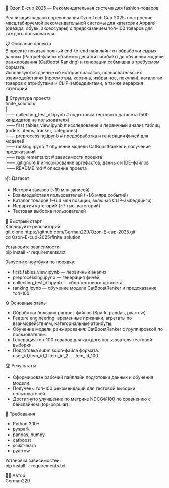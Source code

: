 🧩 Ozon E-cup 2025 — Рекомендательная система для fashion-товаров

Реализация задачи соревнования Ozon Tech Cup 2025: построение масштабируемой рекомендательной системы для категории Apparel (одежда, обувь, аксессуары) с предсказанием топ-100 товаров для каждого пользователя.

📋 Описание проекта  
В проекте показан полный end-to-end пайплайн: от обработки сырых данных (Parquet-файлы объёмом десятки гигабайт) до обучения модели ранжирования (CatBoost Ranking) и генерации сабмишна в требуемом формате.  
Используются данные об историях заказов, пользовательских взаимодействиях (просмотры, корзина, избранное, покупки), каталогах товаров с атрибутами и CLIP-эмбеддингами, а также иерархия категорий.

📁 Структура проекта  
finite_solution/  
│  
├── collecting_test_df.ipynb        # подготовка тестового датасета (500 кандидатов на пользователя)  
├── first_tables_view.ipynb          # исследование и первичный анализ таблиц (orders, items, tracker, categories)  
├── preprocessing.ipynb              # предобработка и генерация фичей для моделей  
├── ranking.ipynb                    # обучение модели CatBoostRanker и получение предсказаний  
├── requirements.txt                 # зависимости проекта  
├── .gitignore                       # игнорирование артефактов, данных и IDE-файлов  
└── README.md                        # описание проекта  

📦 Датасет  
- История заказов (~19 млн записей)  
- Взаимодействия пользователей (~1.6 млрд событий)  
- Каталог товаров (~6.4 млн позиций, включая CLIP-эмбеддинги)  
- Иерархия категорий (~7 тыс. категорий)  
- Тестовая выборка пользователей  

🚀 Быстрый старт  
Клонируйте репозиторий:  
git clone https://github.com/German229/Ozon-E-cup-2025.git  
cd Ozon-E-cup-2025/finite_solution  

Установите зависимости:  
pip install -r requirements.txt  

Запустите ноутбуки по порядку:  
- first_tables_view.ipynb — первичный анализ  
- preprocessing.ipynb — генерация фичей  
- collecting_test_df.ipynb — сбор тестового датасета  
- ranking.ipynb — обучение модели CatBoostRanker и предсказание топ-100  

⚙️ Основные этапы  
- Обработка больших parquet-файлов (Spark, pandas, pyarrow).  
- Feature engineering: временные признаки, агрегаты по взаимодействиям, категориальные атрибуты.  
- Обучение модели ранжирования: CatBoostRanker с группировкой по пользователям.  
- Генерация топ-100 товаров для каждого пользователя тестовой выборки.  
- Подготовка submission-файла формата:  
user_id,item_id_1 item_id_2 ... item_id_100  

🏆 Результаты  
- Сформирован рабочий пайплайн подготовки данных и обучения модели.  
- Получены топ-100 рекомендаций для тестовой выборки пользователей.  
- Достигнуто улучшение по метрике NDCG@100 по сравнению с бейзлайном (top-popular).  

📌 Требования  
- Python 3.10+  
- pyspark  
- pandas, numpy  
- catboost  
- scikit-learn  
- pyarrow  

Установка зависимостей:  
pip install -r requirements.txt  

🙋‍♂️ Автор  
German229

